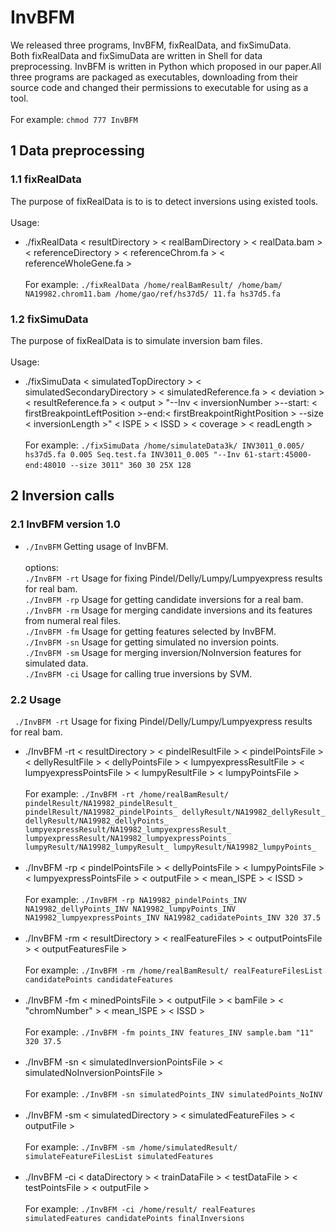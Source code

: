 # InvBFM
We released three programs, InvBFM, fixRealData, and fixSimuData.    
Both fixRealData and fixSimuData are written in Shell for data preprocessing. 
InvBFM is written in Python which proposed in our paper.All three programs are packaged as executables, 
downloading from their source code and changed their permissions to executable for using as a tool.
<br/> <br/>
For example: `chmod 777 InvBFM`
## 1 Data preprocessing
### 1.1 fixRealData
The purpose of fixRealData is to is to detect inversions using existed tools.
<br/><br/>
Usage: <br/>
* ./fixRealData &lt; resultDirectory > &lt; realBamDirectory > &lt; realData.bam > &lt; referenceDirectory > &lt; referenceChrom.fa > &lt; referenceWholeGene.fa >
<br/><br/>
For example: `./fixRealData /home/realBamResult/ /home/bam/ NA19982.chrom11.bam /home/gao/ref/hs37d5/ 11.fa hs37d5.fa`

### 1.2 fixSimuData
The purpose of fixRealData is to simulate inversion bam files.
<br/>
<br/>
Usage: 
<br/>
* ./fixSimuData &lt; simulatedTopDirectory > &lt; simulatedSecondaryDirectory > &lt; simulatedReference.fa > &lt; deviation > &lt; resultReference.fa > &lt; output > \"--Inv &lt; inversionNumber >--start: &lt; firstBreakpointLeftPosition >-end:&lt; firstBreakpointRightPosition > --size &lt; inversionLength >\" &lt; ISPE > &lt; ISSD > &lt; coverage > &lt; readLength >
<br/><br/>
For example: `./fixSimuData /home/simulateData3k/ INV3011_0.005/  hs37d5.fa 0.005 Seq.test.fa INV3011_0.005 "--Inv 61-start:45000-end:48010 --size 3011" 360 30 25X 128`     

## 2 Inversion calls
### 2.1 InvBFM version 1.0
* `./InvBFM`  Getting usage of InvBFM.
<br/><br/>
		options:<br/>
		`./InvBFM -rt`	Usage for fixing Pindel/Delly/Lumpy/Lumpyexpress results for real bam.<br/>
		`./InvBFM -rp`	Usage for getting candidate inversions for a real bam.<br/>
		`./InvBFM -rm`	Usage for merging candidate inversions and its features from numeral real files.<br/>
		`./InvBFM -fm`	Usage for getting features selected by InvBFM.<br/>
		`./InvBFM -sn`	Usage for getting simulated no inversion points.<br/>
		`./InvBFM -sm`	Usage for merging inversion/NoInversion features for simulated data.<br/>
		`./InvBFM -ci`	Usage for calling true inversions by SVM.<br/>
### 2.2 Usage
` ./InvBFM -rt`	Usage for fixing Pindel/Delly/Lumpy/Lumpyexpress results for real bam.
<br/>
* ./InvBFM -rt &lt; resultDirectory > &lt; pindelResultFile > &lt; pindelPointsFile > &lt; dellyResultFile > &lt; dellyPointsFile > &lt; lumpyexpressResultFile > &lt; lumpyexpressPointsFile > &lt; lumpyResultFile > &lt; lumpyPointsFile >
<br/><br/>
For example: `./InvBFM -rt /home/realBamResult/ pindelResult/NA19982_pindelResult_ pindelResult/NA19982_pindelPoints_ dellyResult/NA19982_dellyResult_ dellyResult/NA19982_dellyPoints_ lumpyexpressResult/NA19982_lumpyexpressResult_ lumpyexpressResult/NA19982_lumpyexpressPoints_ lumpyResult/NA19982_lumpyResult_ lumpyResult/NA19982_lumpyPoints_`
<br/><br/>
* ./InvBFM -rp &lt; pindelPointsFile > &lt; dellyPointsFile > &lt; lumpyPointsFile > &lt; lumpyexpressPointsFile > &lt; outputFile > &lt; mean_ISPE > &lt; ISSD >
<br/><br/>
For example: `./InvBFM -rp NA19982_pindelPoints_INV NA19982_dellyPoints_INV NA19982_lumpyPoints_INV NA19982_lumpyexpressPoints_INV NA19982_cadidatePoints_INV 320 37.5`
<br/><br/>
* ./InvBFM -rm &lt; resultDirectory > &lt; realFeatureFiles > &lt; outputPointsFile > &lt; outputFeaturesFile >
<br/><br/>
For example: `./InvBFM -rm /home/realBamResult/ realFeatureFilesList candidatePoints candidateFeatures`
<br/><br/>
* ./InvBFM -fm &lt; minedPointsFile > &lt; outputFile > &lt; bamFile > &lt; "chromNumber" > &lt; mean_ISPE > &lt; ISSD >
<br/><br/>
For example: `./InvBFM -fm points_INV features_INV sample.bam "11" 320 37.5`
<br/><br/>
* ./InvBFM -sn &lt; simulatedInversionPointsFile > &lt; simulatedNoInversionPointsFile >
<br/><br/>
For example: `./InvBFM -sn simulatedPoints_INV simulatedPoints_NoINV`
<br/><br/>
* ./InvBFM -sm &lt; simulatedDirectory > &lt; simulatedFeatureFiles > &lt; outputFile >
<br/><br/>
For example: `./InvBFM -sm /home/simulatedResult/ simulateFeatureFilesList simulatedFeatures`
<br/><br/>
* ./InvBFM -ci &lt; dataDirectory > &lt; trainDataFile > &lt; testDataFile > &lt; testPointsFile > &lt; outputFile >
<br/><br/>
For example: `./InvBFM -ci /home/result/ realFeatures simulatedFeatures candidatePoints finalInversions`
<br/><br/>
